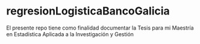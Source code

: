 # regresionLogisticaBancoGalicia
El presente repo tiene como finalidad documentar la Tesis para mi Maestría en Estadística Aplicada a la Investigación y Gestión
